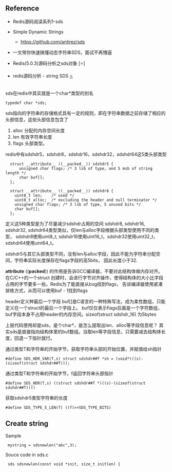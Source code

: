 ## Reference
- Redis源码阅读系列1-sds

- Simple Dynamic Strings
  - https://github.com/antirez/sds

- 一文带你快速搞懂动态字符串SDS，面试不再懵逼

- Redis(5.0.3)源码分析之sds对象 [⭐️]

- redis源码分析 - string SDS [⭐️](https://www.geek1992.com/2020/04/27/blog19/)


## 
sds在redis中其实就是一个char*类型的别名
```
typedef char *sds;
```
sds指向的字符串的存储格式具有一定的规则，即在字符串数据之前存储了相应的头部信息，这些头部信息包含了
1. alloc 分配的内存空间长度
2. len   有效字符串长度
3. flags 头部类型。

redis中有sdshdr5，sdshdr8，sdshdr16，sdshdr32，sdshdr64这5类头部类型
```
  struct __attribute__ ((__packed__)) sdshdr5 {
      unsigned char flags; /* 3 lsb of type, and 5 msb of string length */
      char buf[];
  };

  struct __attribute__ ((__packed__)) sdshdr8 {
    uint8_t len;    /* used */
    uint8_t alloc;  /* excluding the header and null terminator */
    unsigned char flags; /* 3 lsb of type, 5 unused bits */
    char buf[];
  };
```
定义这5种类型是为了尽量减少sdshdr占用的空间
sdshdr8, sdshdr16, sdshdr32, sdshdr64类型类似，仅len与alloc字段根据头部类型使用不同的类型，
sdshdr8使用uint8_t, sdshdr16使用uint16_t，sdshdr32使用uint32_t，sdshdr64使用uint64_t。

sdshdr5与其它头部类型不同，没有len与alloc字段，因此不能为字符串分配空间，字符串实际长度保存在flags字段的高5bits，
因此长度小于32.


__attribute__ ((__packed__)) 的作用是告诉GCC编译器，不要对此结构体做内存对齐。在C/C++的一个struct
创建时，会进行字节对齐操作，使得结构体的大小比字段占用的字节要多一些。Redis为了能直接从bug找到flags，
告诉编译器使用紧凑排练方式，从而可以使用buf - 1找到flags

header定义种最后一个字段 buf[]是C语言的一种特殊写法，成为柔性数组，只能定义在一个struct的最后一个字段上。
buf仅仅表示flags后面是一个字符数组，buf字段本身不占用header的内存空间。sizeof(struct sdshdr_16) 为5bytes

上层代码使用却是sds，是个char*，是怎么提取出len、alloc等字段信息呢？
其实sds是直接指向结构体里的buf数组。当取len等字段信息，只需要减去结构体长度，回退一下指针就行。

通过类型T和字符串的开始字节，获取字符串头部的开始位置，并赋值给sh指针
```
#define SDS_HDR_VAR(T,s) struct sdshdr##T *sh = (void*)((s)-(sizeof(struct sdshdr##T)));
```
通过类型T和字符串的开始字节，f返回字符串头部指针
```
#define SDS_HDR(T,s) ((struct sdshdr##T *)((s)-(sizeof(struct sdshdr##T))))
```
获取sdshdr5类型字符串的长度
```
#define SDS_TYPE_5_LEN(f) ((f)>>SDS_TYPE_BITS)
```

## Create string
Sample
```
 mystring = sdsnewlen("abc",3);
```

Souce code in sds.c
```
 sds sdsnewlen(const void *init, size_t initlen) {
```
